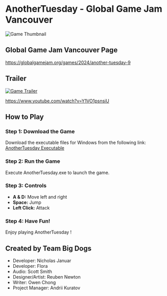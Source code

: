 # AnotherTuesday - Global Game Jam Vancouver

![Game Thumbnail](https://github.com/kallui/AnotherTuesday/assets/90471072/3657f4a1-b266-442c-9002-1298550b35fd)

## Global Game Jam Vancouver Page
https://globalgamejam.org/games/2024/another-tuesday-9

## Trailer

[![Game Trailer](https://img.youtube.com/vi/Y1VO1psnsiU/0.jpg)](https://www.youtube.com/watch?v=Y1VO1psnsiU)

https://www.youtube.com/watch?v=Y1VO1psnsiU


## How to Play

### Step 1: Download the Game
Download the executable files for Windows from the following link:
[AnotherTuesday Executable](https://drive.google.com/file/d/1bvMKx6HL_WoPJRrcO_d0e8xTSpeyF9Ho/view?usp=drive_link)

### Step 2: Run the Game
Execute AnotherTuesday.exe to launch the game.

### Step 3: Controls
- **A & D:** Move left and right
- **Space:** Jump
- **Left Click:** Attack

### Step 4: Have Fun!
Enjoy playing AnotherTuesday !


## Created by Team Big Dogs
- Developer: Nicholas Januar
- Developer: Flora
- Audio: Scott Smith
- Designer/Artist: Reuben Newton
- Writer: Owen Chong
- Project Manager: Andrii Kuratov




